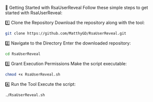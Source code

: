🚀 Getting Started with RsaUserReveal
Follow these simple steps to get started with RsaUserReveal:

1️⃣ Clone the Repository
Download the repository along with the tool:

```bash
git clone https://github.com/MatthyGD/RsaUserReveal.git
```

2️⃣ Navigate to the Directory
Enter the downloaded repository:

```bash
cd RsaUserReveal
```

3️⃣ Grant Execution Permissions
Make the script executable:

```bash
chmod +x RsaUserReveal.sh
```

4️⃣ Run the Tool
Execute the script:

```bash
./RsaUserReveal.sh
```
